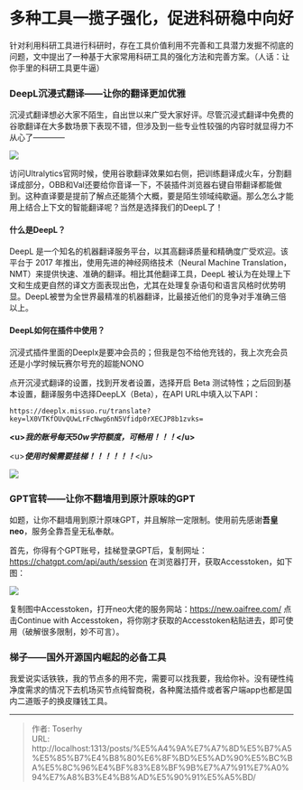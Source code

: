 # 多种工具一揽子强化，促进科研稳中向好


针对利用科研工具进行科研时，存在工具价值利用不完善和工具潜力发掘不彻底的问题，文中提出了一种基于大家常用科研工具的强化方法和完善方案。（人话：让你手里的科研工具更牛逼）

### DeepL沉浸式翻译——让你的翻译更加优雅

沉浸式翻译想必大家不陌生，自出世以来广受大家好评。尽管沉浸式翻译中免费的谷歌翻译在大多数场景下表现不错，但涉及到一些专业性较强的内容时就显得力不从心了————

![](https://pic.imgdb.cn/item/671109a1d29ded1a8c4d7d2f.png)

访问Ultralytics官网时候，使用谷歌翻译效果如右侧，把训练翻译成火车，分割翻译成部分，OBB和Val还要给你音译一下，不装插件浏览器右键自带翻译都能做到。这种直译要是提前了解点还能猜个大概，要是陌生领域纯歇逼。那么怎么才能用上结合上下文的智能翻译呢？当然是选择我们的DeepL了！

#### 什么是DeepL？

DeepL 是一个知名的机器翻译服务平台，以其高翻译质量和精确度广受欢迎。该平台于 2017 年推出，使用先进的神经网络技术（Neural Machine Translation，NMT）来提供快速、准确的翻译。相比其他翻译工具，DeepL 被认为在处理上下文和生成更自然的译文方面表现出色，尤其在处理复杂语句和语言风格时优势明显。DeepL被誉为全世界最精准的机器翻译，比最接近他们的竞争对手准确三倍以上。

#### DeepL如何在插件中使用？

沉浸式插件里面的Deeplx是要冲会员的；但我是包不给他充钱的，我上次充会员还是小学时候玩赛尔号充的超能NONO

点开沉浸式翻译的设置，找到开发者设置，选择开启 Beta 测试特性；之后回到基本设置，翻译服务中选择DeepLX（Beta），在API URL中填入以下API：

```
https://deeplx.missuo.ru/translate?key=lX0VTKfOUvQUwLrFcNwg6nN5Vfidp0rXECJP8b1zvks=
```

**&lt;u&gt;*我的账号每天50w字符额度，可畅用！！！*&lt;/u&gt;**

&lt;u&gt;***使用时候需要挂梯！！！！！！***&lt;/u&gt;

![](https://pic.imgdb.cn/item/67110d82d29ded1a8c50aaf0.png)

### GPT官转——让你不翻墙用到原汁原味的GPT

如题，让你不翻墙用到原汁原味GPT，并且解除一定限制。使用前先感谢**吾皇neo**，服务全靠吾皇无私奉献。

首先，你得有个GPT账号，挂梯登录GPT后，复制网址：https://chatgpt.com/api/auth/session  在浏览器打开，获取Accesstoken，如下图：

![](https://pic.imgdb.cn/item/6716599dd29ded1a8c7c1883.png)

复制图中Accesstoken，打开neo大佬的服务网站：https://new.oaifree.com/   点击Continue with Accesstoken，将你刚才获取的Accesstoken粘贴进去，即可使用（破解很多限制，妙不可言）。



### 梯子——国外开源国内崛起的必备工具

我爱说实话铁铁，我的节点多的用不完，需要可以找我要，我给你补。没有硬性纯净度需求的情况下去机场买节点纯智商税，各种魔法插件或者客户端app也都是国内二道贩子的换皮赚钱工具。









---

> 作者: Toserhy  
> URL: http://localhost:1313/posts/%E5%A4%9A%E7%A7%8D%E5%B7%A5%E5%85%B7%E4%B8%80%E6%8F%BD%E5%AD%90%E5%BC%BA%E5%8C%96%E4%BF%83%E8%BF%9B%E7%A7%91%E7%A0%94%E7%A8%B3%E4%B8%AD%E5%90%91%E5%A5%BD/  


